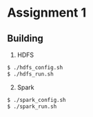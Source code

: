 # Assignment 1

## Building
1. HDFS
```bash
$ ./hdfs_config.sh
$ ./hdfs_run.sh
```

2. Spark
```bash
$ ./spark_config.sh
$ ./spark_run.sh
```
